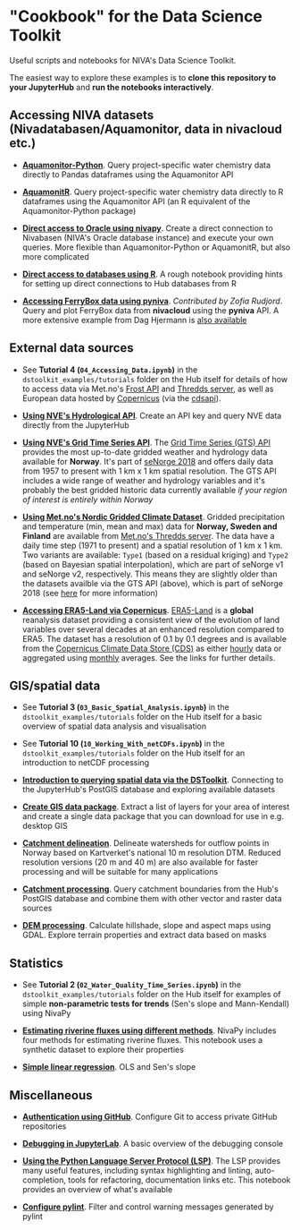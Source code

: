 # "Cookbook" for the Data Science Toolkit

Useful scripts and notebooks for NIVA's Data Science Toolkit.

The easiest way to explore these examples is to **clone this repository to your JupyterHub** and **run the notebooks interactively**. 

## Accessing NIVA datasets (Nivadatabasen/Aquamonitor, data in nivacloud etc.)

 * **[Aquamonitor-Python](https://nbviewer.jupyter.org/github/NIVANorge/Aquamonitor-Python/blob/master/examples/query_chem.ipynb)**. Query project-specific water chemistry data directly to Pandas dataframes using the Aquamonitor API
 
 * **[AquamonitR](https://nbviewer.jupyter.org/github/NIVANorge/aquamonitR/blob/main/examples/query_chem.ipynb)**. Query project-specific water chemistry data directly to R dataframes using the Aquamonitor API (an R equivalent of the Aquamonitor-Python package) 
 
 * **[Direct access to Oracle using nivapy](https://nbviewer.jupyter.org/github/NIVANorge/dstoolkit_cookbook/blob/master/notebooks/oracle_example.ipynb)**. Create a direct connection to Nivabasen (NIVA's Oracle database instance) and execute your own queries. More flexible than Aquamonitor-Python or AquamonitR, but also more complicated
 
 * **[Direct access to databases using R](https://nbviewer.jupyter.org/github/NIVANorge/dstoolkit_cookbook/blob/master/notebooks/r_db_connections.ipynb)**. A rough notebook providing hints for setting up direct connections to Hub databases from R
 
 * **[Accessing FerryBox data using pyniva](https://nbviewer.jupyter.org/github/NIVANorge/dstoolkit_cookbook/blob/master/notebooks/pyniva_example.ipynb)**. *Contributed by Zofia Rudjord*. Query and plot FerryBox data from **nivacloud** using the **pyniva** API. A more extensive example from Dag Hjermann is [also available](https://nbviewer.jupyter.org/github/NIVANorge/dstoolkit_cookbook/blob/master/notebooks/pyniva_download_ferrybox.ipynb)
 
## External data sources

 * See **Tutorial 4 (`04_Accessing_Data.ipynb`)** in the `dstoolkit_examples/tutorials` folder on the Hub itself for details of how to access data via Met.no's [Frost API](https://frost.met.no/index.html) and [Thredds server](https://thredds.met.no/thredds/catalog.html), as well as European data hosted by [Copernicus](https://cds.climate.copernicus.eu/cdsapp#!/search?type=dataset) (via the [cdsapi](https://cds.climate.copernicus.eu/api-how-to)).

 * **[Using NVE's Hydrological API](https://nbviewer.jupyter.org/github/NIVANorge/dstoolkit_cookbook/blob/master/notebooks/nve_hydapi_example.ipynb)**. Create an API key and query NVE data directly from the JupyterHub
 
 * **[Using NVE's Grid Time Series API](https://nbviewer.org/github/NIVANorge/catchment_processing_workflows/blob/main/notebooks/nve_gts_api_example.ipynb)**. The [Grid Time Series (GTS) API](http://api.nve.no/doc/gridtimeseries-data-gts/) provides the most up-to-date gridded weather and hydrology data available for **Norway**. It's part of [seNorge 2018](https://essd.copernicus.org/articles/11/1531/2019/) and offers daily data from 1957 to present with 1 km x 1 km spatial resolution. The GTS API includes a wide range of weather and hydrology variables and it's probably the best gridded historic data currently available *if your region of interest is entirely within Norway*
 
 * **[Using Met.no's Nordic Gridded Climate Dataset](https://nbviewer.org/github/NIVANorge/catchment_processing_workflows/blob/main/notebooks/met_ngcd_thredds_example.ipynb)**. Gridded precipitation and temperature (min, mean and max) data for **Norway, Sweden and Finland** are available from [Met.no's Thredds server](https://thredds.met.no/thredds/catalog/ngcd/catalog.html). The data have a daily time step (1971 to present) and a spatial resolution of 1 km x 1 km. Two variants are available: `Type1` (based on a residual kriging) and `Type2` (based on Bayesian spatial interpolation), which are part of seNorge v1 and seNorge v2, respectively. This means they are slightly older than the datasets availble via the GTS API (above), which is part of seNorge 2018 (see [here](https://github.com/metno/seNorge_docs/wiki) for more information)
 
 * **[Accessing ERA5-Land via Copernicus](https://nbviewer.org/github/NIVANorge/catchment_processing_workflows/blob/main/notebooks/era5land_cds_api_example.ipynb)**. [ERA5-Land](https://www.ecmwf.int/en/era5-land) is a **global** reanalysis dataset providing a consistent view of the evolution of land variables over several decades at an enhanced resolution compared to ERA5. The dataset has a resolution of 0.1 by 0.1 degrees and is available from the [Copernicus Climate Data Store (CDS)](https://cds.climate.copernicus.eu/#!/home) as either [hourly](https://cds.climate.copernicus.eu/cdsapp#!/dataset/reanalysis-era5-land?tab=overview) data or aggregated using [monthly](https://cds.climate.copernicus.eu/cdsapp#!/dataset/reanalysis-era5-land-monthly-means?tab=overview) averages. See the links for further details.
 
## GIS/spatial data

 * See **Tutorial 3 (`03_Basic_Spatial_Analysis.ipynb`)** in the `dstoolkit_examples/tutorials` folder on the Hub itself for a basic overview of spatial data analysis and visualisation
 
 * See **Tutorial 10 (`10_Working_With_netCDFs.ipynb`)** in the `dstoolkit_examples/tutorials` folder on the Hub itself for an introduction to netCDF processing

 * **[Introduction to querying spatial data via the DSToolkit](https://nbviewer.jupyter.org/github/NIVANorge/dstoolkit_cookbook/blob/master/notebooks/postgis_example.ipynb)**. Connecting to the JupyterHub's PostGIS database and exploring available datasets
 
 * **[Create GIS data package](https://nbviewer.jupyter.org/github/NIVANorge/dstoolkit_cookbook/blob/master/notebooks/create_gis_package.ipynb)**. Extract a list of layers for your area of interest and create a single data package that you can download for use in e.g. desktop GIS

 * **[Catchment delineation](https://nbviewer.org/github/NIVANorge/catchment_processing_workflows/blob/main/notebooks/catchment_delineation/04_catchment_delineation.ipynb)**. Delineate watersheds for outflow points in Norway based on Kartverket's national 10 m resolution DTM. Reduced resolution versions (20 m and 40 m) are also available for faster processing and will be suitable for many applications
 
 * **[Catchment processing](https://nbviewer.jupyter.org/github/NIVANorge/dstoolkit_cookbook/blob/master/notebooks/catchment_processing_example.ipynb)**. Query catchment boundaries from the Hub's PostGIS database and combine them with other vector and raster data sources
 
 * **[DEM processing](https://nbviewer.jupyter.org/github/NIVANorge/dstoolkit_cookbook/blob/master/notebooks/dem_processing.ipynb)**. Calculate hillshade, slope and aspect maps using GDAL. Explore terrain properties and extract data based on masks

## Statistics

 * See **Tutorial 2 (`02_Water_Quality_Time_Series.ipynb`)** in the `dstoolkit_examples/tutorials` folder on the Hub itself for examples of simple **non-parametric tests for trends** (Sen's slope and Mann-Kendall) using NivaPy

 * **[Estimating riverine fluxes using different methods](https://nbviewer.jupyter.org/github/NIVANorge/dstoolkit_cookbook/blob/master/notebooks/estimating_river_fluxes.ipynb)**. NivaPy includes four methods for estimating riverine fluxes. This notebook uses a synthetic dataset to explore their properties
 
  * **[Simple linear regression](https://nbviewer.org/github/NIVANorge/dstoolkit_cookbook/blob/master/notebooks/simple_linear_regression.ipynb)**. OLS and Sen's slope

## Miscellaneous

 * **[Authentication using GitHub](https://github.com/NIVANorge/dstoolkit_cookbook/blob/master/notebooks/github_auth.md)**. Configure Git to access private GitHub repositories
 
 * **[Debugging in JupyterLab](https://github.com/jupyterlab/debugger/blob/master/examples/index.ipynb)**. A basic overview of the debugging console
 
 * **[Using the Python Language Server Protocol (LSP)](https://github.com/jupyter-lsp/jupyterlab-lsp/blob/master/examples/Python.ipynb)**. The LSP provides many useful features, including syntax highlighting and linting, auto-completion, tools for refactoring, documentation links etc. This notebook provides an overview of what's available 
 
 * **[Configure pylint](https://github.com/NIVANorge/dstoolkit_cookbook/blob/master/notebooks/configure_pylint.md)**. Filter and control warning messages generated by pylint
